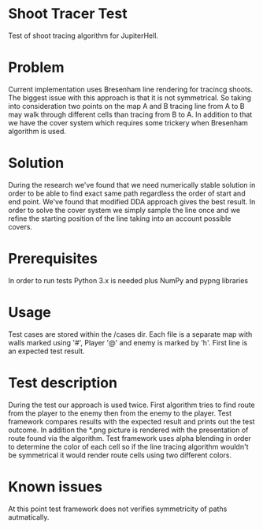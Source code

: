 # Shoot Tracer Test

Test of shoot tracing algorithm for JupiterHell.

# Problem

Current implementation uses Bresenham line rendering for tracincg shoots. The biggest issue with this approach is that it is not symmetrical. So taking into consideration two points on the map A and B tracing line from A to B may walk through different cells than tracing from B to A. In addition to that we have the cover system which requires some trickery when Bresenham algorithm is used. 

# Solution

During the research we've found that we need numerically stable solution in order to be able to find exact same path regardless the order of start and end point. We've found that modified DDA approach gives the best result. In order to solve the cover system we simply sample the line once and we refine the starting position of the line taking into an account possible covers. 

# Prerequisites

In order to run tests Python 3.x is needed plus NumPy and pypng libraries

# Usage

Test cases are stored within the /cases dir. Each file is a separate map with walls marked using '#', Player '@' and enemy is marked by 'h'. First line is an expected test result. 

# Test description

During the test our approach is used twice. First algorithm tries to find route from the player to the enemy then from the enemy to the player. Test framework compares results with the expected result and prints out the test outcome. In addition the \*.png picture is rendered with the presentation of route found via the algorithm. Test framework uses alpha blending in order to determine the color of each cell so if the line tracing algorithm wouldn't be symmetrical it would render route cells using two different colors.

# Known issues

At this point test framework does not verifies symmetricity of paths autmatically.

